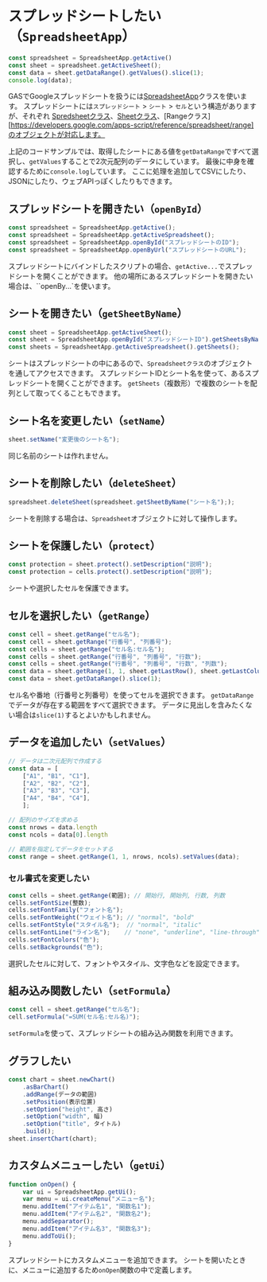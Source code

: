 # スプレッドシートしたい（``SpreadsheetApp``）

```js
const spreadsheet = SpreadsheetApp.getActive()
const sheet = spreadsheet.getActiveSheet();
const data = sheet.getDataRange().getValues().slice(1);
console.log(data);
```

GASでGoogleスプレッドシートを扱うには[SpreadsheetApp](https://developers.google.com/apps-script/reference/spreadsheet/spreadsheet-app)クラスを使います。
スプレッドシートには``スプレッドシート`` > ``シート`` > ``セル``という構造がありますが、それぞれ
[Spredsheetクラス](https://developers.google.com/apps-script/reference/spreadsheet/spreadsheet)、[Sheetクラス](https://developers.google.com/apps-script/reference/spreadsheet/sheet)、[Rangeクラス][https://developers.google.com/apps-script/reference/spreadsheet/range]のオブジェクトが対応します。

上記のコードサンプルでは、取得したシートにある値を``getDataRange``ですべて選択し、``getValues``することで2次元配列のデータにしています。
最後に中身を確認するために``console.log``しています。
ここに処理を追加してCSVにしたり、JSONにしたり、ウェブAPIっぽくしたりもできます。

## スプレッドシートを開きたい（``openById``）

```js
const spreadsheet = SpreadsheetApp.getActive();
const spreadsheet = SpreadsheetApp.getActiveSpreadsheet();
const spreadsheet = SpreadsheetApp.openById("スプレッドシートのID");
const spreadsheet = SpreadsheetApp.openByUrl("スプレッドシートのURL");
```

スプレッドシートにバインドしたスクリプトの場合、``getActive...``でスプレッドシートを開くことができます。
他の場所にあるスプレッドシートを開きたい場合は、``openBy...`を使います。

## シートを開きたい（``getSheetByName``）

```js
const sheet = SpreadsheetApp.getActiveSheet();
const sheet = SpreadsheetApp.openById("スプレッドシートID").getSheetsByName("シート名");
const sheets = SpreadsheetApp.getActiveSpreadsheet().getSheets();

```

シートはスプレッドシートの中にあるので、``Spreadsheetクラス``のオブジェクトを通してアクセスできます。
スプレッドシートIDとシート名を使って、あるスプレッドシートを開くことができます。
``getSheets``（複数形）で複数のシートを配列として取ってくることもできます。

## シート名を変更したい（``setName``）

```js
sheet.setName("変更後のシート名");
```

同じ名前のシートは作れません。

## シートを削除したい（``deleteSheet``）

```js
spreadsheet.deleteSheet(spreadsheet.getSheetByName("シート名"););
```

シートを削除する場合は、``Spreadsheet``オブジェクトに対して操作します。

## シートを保護したい（``protect``）

```js
const protection = sheet.protect().setDescription("説明");
const protection = cells.protect().setDescription("説明");
```

シートや選択したセルを保護できます。

## セルを選択したい（``getRange``）

```js
const cell = sheet.getRange("セル名");
const cell = sheet.getRange("行番号", "列番号");
const cells = sheet.getRange("セル名:セル名");
const cells = sheet.getRange("行番号", "列番号", "行数");
const cells = sheet.getRange("行番号", "列番号", "行数", "列数");
const data = sheet.getRange(1, 1, sheet.getLastRow(), sheet.getLastColumns());
const data = sheet.getDataRange().slice(1);
```

セル名や番地（行番号と列番号）を使ってセルを選択できます。
``getDataRange``でデータが存在する範囲をすべて選択できます。
データに見出しを含みたくない場合は``slice(1)``するとよいかもしれません。

## データを追加したい（``setValues``）

```js
// データは二次元配列で作成する
const data = [
    ["A1", "B1", "C1"],
    ["A2", "B2", "C2"],
    ["A3", "B3", "C3"],
    ["A4", "B4", "C4"],
    ];

// 配列のサイズを求める
const nrows = data.length
const ncols = data[0].length

// 範囲を指定してデータをセットする
const range = sheet.getRange(1, 1, nrows, ncols).setValues(data);
```

### セル書式を変更したい

```js
const cells = sheet.getRange(範囲); // 開始行, 開始列, 行数, 列数
cells.setFontSize(整数);
cells.setFontFamily("フォント名");
cells.setFontWeight("ウェイト名"); // "normal", "bold"
cells.setFontStyle("スタイル名");  // "normal", "italic"
cells.setFontLine("ライン名");    // "none", "underline", "line-through"
cells.setFontColors("色");
cells.setBackgrounds("色");
```

選択したセルに対して、フォントやスタイル、文字色などを設定できます。

## 組み込み関数したい（``setFormula``）

```js
const cell = sheet.getRange("セル名");
cell.setFormula("=SUM(セル名:セル名)");
```

``setFormula``を使って、スプレッドシートの組み込み関数を利用できます。

## グラフしたい

```js
const chart = sheet.newChart()
    .asBarChart()
    .addRange(データの範囲)
    .setPosition(表示位置)
    .setOption("height", 高さ)
    .setOption("width", 幅)
    .setOption("title", タイトル)
    .build();
sheet.insertChart(chart);
```

## カスタムメニューしたい（``getUi``）

```js
function onOpen() {
    var ui = SpreadsheetApp.getUi();
    var menu = ui.createMenu("メニュー名");
    menu.addItem("アイテム名1", "関数名1");
    menu.addItem("アイテム名2", "関数名2");
    menu.addSeparator();
    menu.addItem("アイテム名3", "関数名3");
    menu.addToUi();
}
```

スプレッドシートにカスタムメニューを追加できます。
シートを開いたときに、メニューに追加するため``onOpen``関数の中で定義します。

